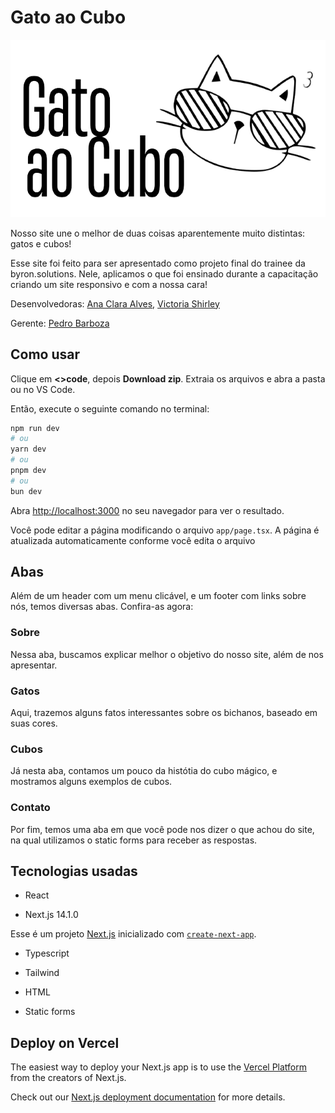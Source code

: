 # Gato ao Cubo
![Gato ao Cubo](./public/img/logo.png)

Nosso site une o melhor de duas coisas aparentemente muito distintas: gatos e cubos!

Esse site foi feito para ser apresentado como projeto final do trainee da byron.solutions. Nele, aplicamos o que foi ensinado durante a capacitação criando um site responsivo e com a nossa cara!

Desenvolvedoras:
[Ana Clara Alves](https://github.com/anacsalves),
[Victoria Shirley](https://github.com/victoriashirley)

Gerente:
[Pedro Barboza](https://github.com/pedronb10)

## Como usar
Clique em **<>code**, depois **Download zip**. Extraia os arquivos e abra a pasta ou no VS Code.

Então, execute o seguinte comando no terminal:

```bash
npm run dev
# ou
yarn dev
# ou
pnpm dev
# ou
bun dev
```

Abra [http://localhost:3000](http://localhost:3000) no seu navegador para ver o resultado.

Você pode editar a página modificando o arquivo `app/page.tsx`. A página é atualizada automaticamente conforme você edita o arquivo 

## Abas 

Além de um header com um menu clicável, e um footer com links sobre nós, temos diversas abas. Confira-as agora:

### Sobre
Nessa aba, buscamos explicar melhor o objetivo do nosso site, além de nos apresentar. 

### Gatos

Aqui, trazemos alguns fatos interessantes sobre os bichanos, baseado em suas cores.

### Cubos

Já nesta aba, contamos um pouco da histótia do cubo mágico, e mostramos alguns exemplos de cubos.

### Contato

Por fim, temos uma aba em que você pode nos dizer o que achou do site, na qual utilizamos o static forms para receber as respostas.

## Tecnologias usadas

* React

* Next.js 14.1.0

Esse é um projeto [Next.js](https://nextjs.org/) inicializado com [`create-next-app`](https://github.com/vercel/next.js/tree/canary/packages/create-next-app).

* Typescript

* Tailwind

* HTML

*  Static forms

## Deploy on Vercel

The easiest way to deploy your Next.js app is to use the [Vercel Platform](https://vercel.com/new?utm_medium=default-template&filter=next.js&utm_source=create-next-app&utm_campaign=create-next-app-readme) from the creators of Next.js.

Check out our [Next.js deployment documentation](https://nextjs.org/docs/deployment) for more details.
